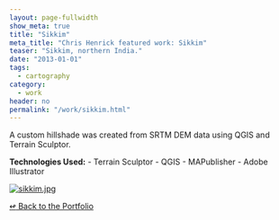 ```yaml
---
layout: page-fullwidth
show_meta: true
title: "Sikkim"
meta_title: "Chris Henrick featured work: Sikkim"
teaser: "Sikkim, northern India."
date: "2013-01-01"
tags:
  - cartography 
category:
  - work
header: no
permalink: "/work/sikkim.html"
---
```



A custom hillshade was created from SRTM DEM data using QGIS and Terrain Sculptor.

<strong>Technologies Used:</strong>  - Terrain Sculptor  - QGIS  - MAPublisher  - Adobe Illustrator 


  <a href="{{site.url}}{{site.baseurl}}/images/sikkim.jpg" target="_blank">
    <img class="portfolio" src="{{site.url}}{{site.baseurl}}/images/sikkim.jpg" alt="sikkim.jpg">
  </a>



[<span class="back-arrow">&#8619;</span> Back to the Portfolio](/work/)
